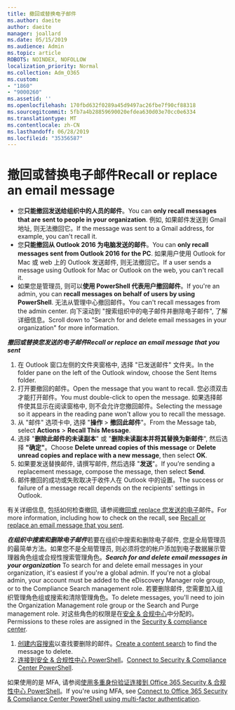 ```yaml
---
title: 撤回或替换电子邮件
ms.author: daeite
author: daeite
manager: joallard
ms.date: 05/15/2019
ms.audience: Admin
ms.topic: article
ROBOTS: NOINDEX, NOFOLLOW
localization_priority: Normal
ms.collection: Adm_O365
ms.custom:
- "1860"
- "9000260"
ms.assetid: ''
ms.openlocfilehash: 170fbd632f0289a45d9497ac26fbe7f90cf88318
ms.sourcegitcommit: 5fb7a4b28859690020efdea630d03e70cc0e6334
ms.translationtype: MT
ms.contentlocale: zh-CN
ms.lasthandoff: 06/28/2019
ms.locfileid: "35356587"
---
```

# <a name="recall-or-replace-an-email-message"></a><span data-ttu-id="ee0cd-102">撤回或替换电子邮件</span><span class="sxs-lookup"><span data-stu-id="ee0cd-102">Recall or replace an email message</span></span>

- <span data-ttu-id="ee0cd-103">您**只能撤回发送给组织中的人员的邮件**。</span><span class="sxs-lookup"><span data-stu-id="ee0cd-103">You can **only recall messages that are sent to people in your organization**.</span></span> <span data-ttu-id="ee0cd-104">例如, 如果邮件发送到 Gmail 地址, 则无法撤回它。</span><span class="sxs-lookup"><span data-stu-id="ee0cd-104">If the message was sent to a Gmail address, for example, you can't recall it.</span></span>
- <span data-ttu-id="ee0cd-105">您**只能撤回从 Outlook 2016 为电脑发送的邮件**。</span><span class="sxs-lookup"><span data-stu-id="ee0cd-105">You can **only recall messages sent from Outlook 2016 for the PC**.</span></span> <span data-ttu-id="ee0cd-106">如果用户使用 Outlook for Mac 或 web 上的 Outlook 发送邮件, 则无法撤回它。</span><span class="sxs-lookup"><span data-stu-id="ee0cd-106">If a user sends a message using Outlook for Mac or Outlook on the web, you can't recall it.</span></span>
- <span data-ttu-id="ee0cd-107">如果您是管理员, 则可以**使用 PowerShell 代表用户撤回邮件**。</span><span class="sxs-lookup"><span data-stu-id="ee0cd-107">If you're an admin, you can **recall messages on behalf of users by using PowerShell**.</span></span> <span data-ttu-id="ee0cd-108">无法从管理中心撤回邮件。</span><span class="sxs-lookup"><span data-stu-id="ee0cd-108">You can't recall messages from the admin center.</span></span> <span data-ttu-id="ee0cd-109">向下滚动到 "搜索组织中的电子邮件并删除电子邮件", 了解详细信息。</span><span class="sxs-lookup"><span data-stu-id="ee0cd-109">Scroll down to "Search for and delete email messages in your organization" for more information.</span></span>

<span data-ttu-id="ee0cd-110">***撤回或替换您发送的电子邮件***</span><span class="sxs-lookup"><span data-stu-id="ee0cd-110">***Recall or replace an email message that you sent***</span></span>

1. <span data-ttu-id="ee0cd-111">在 Outlook 窗口左侧的文件夹窗格中, 选择 "已发送邮件" 文件夹。</span><span class="sxs-lookup"><span data-stu-id="ee0cd-111">In the folder pane on the left of the Outlook window, choose the Sent Items folder.</span></span>
2. <span data-ttu-id="ee0cd-112">打开要撤回的邮件。</span><span class="sxs-lookup"><span data-stu-id="ee0cd-112">Open the message that you want to recall.</span></span> <span data-ttu-id="ee0cd-113">您必须双击才能打开邮件。</span><span class="sxs-lookup"><span data-stu-id="ee0cd-113">You must double-click to open the message.</span></span> <span data-ttu-id="ee0cd-114">如果选择邮件使其显示在阅读窗格中, 则不会允许您撤回邮件。</span><span class="sxs-lookup"><span data-stu-id="ee0cd-114">Selecting the message so it appears in the reading pane won't allow you to recall the message.</span></span>
3. <span data-ttu-id="ee0cd-115">从 "邮件" 选项卡中, 选择 "**操作** > **撤回此邮件**"。</span><span class="sxs-lookup"><span data-stu-id="ee0cd-115">From the Message tab, select **Actions** > **Recall This Message**.</span></span>
4. <span data-ttu-id="ee0cd-116">选择 "**删除此邮件的未读副本**" 或 "**删除未读副本并将其替换为新邮件**", 然后选择 **"确定"**。</span><span class="sxs-lookup"><span data-stu-id="ee0cd-116">Choose **Delete unread copies of this message** or **Delete unread copies and replace with a new message**, then select **OK**.</span></span>
5. <span data-ttu-id="ee0cd-117">如果要发送替换邮件, 请撰写邮件, 然后选择 "**发送**"。</span><span class="sxs-lookup"><span data-stu-id="ee0cd-117">If you’re sending a replacement message, compose the message, then select **Send**.</span></span>
6. <span data-ttu-id="ee0cd-118">邮件撤回的成功或失败取决于收件人在 Outlook 中的设置。</span><span class="sxs-lookup"><span data-stu-id="ee0cd-118">The success or failure of a message recall depends on the recipients' settings in Outlook.</span></span>

<span data-ttu-id="ee0cd-119">有关详细信息, 包括如何检查撤回, 请参阅[撤回或 replace 您发送的电子](https://support.office.com/article/35027f88-d655-4554-b4f8-6c0729a723a0)邮件。</span><span class="sxs-lookup"><span data-stu-id="ee0cd-119">For more information, including how to check on the recall, see [Recall or replace an email message that you sent](https://support.office.com/article/35027f88-d655-4554-b4f8-6c0729a723a0).</span></span>

<span data-ttu-id="ee0cd-120">***在组织中搜索和删除电子邮件***若要在组织中搜索和删除电子邮件, 您是全局管理员的最简单方法。如果您不是全局管理员, 则必须将您的帐户添加到电子数据展示管理器角色组或合规性搜索管理角色。</span><span class="sxs-lookup"><span data-stu-id="ee0cd-120">***Search for and delete email messages in your organization*** To search for and delete email messages in your organization, it's easiest if you're a global admin. If you're not a global admin, your account must be added to the eDiscovery Manager role group, or to the Compliance Search management role.</span></span> <span data-ttu-id="ee0cd-121">若要删除邮件, 您需要加入组织管理角色组或搜索和清除管理角色。</span><span class="sxs-lookup"><span data-stu-id="ee0cd-121">To delete messages, you'll need to join the Organization Management role group or the Search and Purge management role.</span></span> <span data-ttu-id="ee0cd-122">对这些角色的权限是在[安全 & 合规中心](https://protection.office.com/)中分配的。</span><span class="sxs-lookup"><span data-stu-id="ee0cd-122">Permissions to these roles are assigned in the [Security & compliance center](https://protection.office.com/).</span></span>

1. <span data-ttu-id="ee0cd-123">[创建内容搜索](https://docs.microsoft.com/office365/securitycompliance/content-search)以查找要删除的邮件。</span><span class="sxs-lookup"><span data-stu-id="ee0cd-123">[Create a content search](https://docs.microsoft.com/office365/securitycompliance/content-search) to find the message to delete.</span></span>
2. <span data-ttu-id="ee0cd-124">[连接到安全 & 合规性中心 PowerShell](https://docs.microsoft.com/powershell/exchange/office-365-scc/connect-to-scc-powershell/connect-to-scc-powershell?view=exchange-ps)。</span><span class="sxs-lookup"><span data-stu-id="ee0cd-124">[Connect to Security & Compliance Center PowerShell](https://docs.microsoft.com/powershell/exchange/office-365-scc/connect-to-scc-powershell/connect-to-scc-powershell?view=exchange-ps).</span></span> 

<span data-ttu-id="ee0cd-125">如果使用的是 MFA, 请参阅[使用多重身份验证连接到 Office 365 Security & 合规性中心 PowerShell](https://docs.microsoft.com/powershell/exchange/office-365-scc/connect-to-scc-powershell/mfa-connect-to-scc-powershell?view=exchange-ps)。</span><span class="sxs-lookup"><span data-stu-id="ee0cd-125">If you're using MFA, see [Connect to Office 365 Security & Compliance Center PowerShell using multi-factor authentication](https://docs.microsoft.com/powershell/exchange/office-365-scc/connect-to-scc-powershell/mfa-connect-to-scc-powershell?view=exchange-ps).</span></span> 
